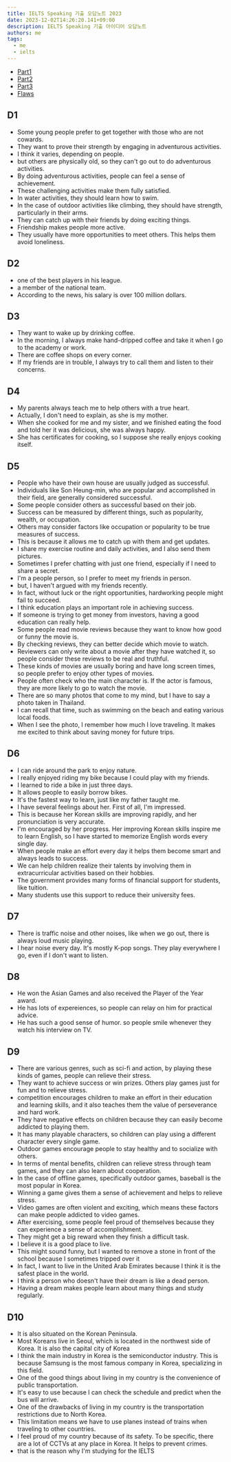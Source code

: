 ```yaml
---
title: IELTS Speaking 기출 오답노트 2023
date: 2023-12-02T14:26:20.141+09:00
description: IELTS Speaking 기출 아이디어 오답노트
authors: me
tags:
  - me
  - ielts
---
```


- [Part1](/ielts/troubleshooting/ielts-speaking-tests-part1)
- [Part2](/ielts/troubleshooting/ielts-speaking-tests-part2)
- [Part3](/ielts/troubleshooting/ielts-speaking-tests-part3)
- [Flaws](/ielts/troubleshooting/ielts-speaking-tests-flaws)

## D1

- Some young people prefer to get together with those who are not cowards.
- They want to prove their strength by engaging in adventurous activities.
- I think it varies, depending on people.
- but others are physically old, so they can't go out to do adventurous activities.
- By doing adventurous activities, people can feel a sense of achievement.
- These challenging activities make them fully satisfied.
- In water activities, they should learn how to swim.
- In the case of outdoor activities like climbing, they should have strength, particularly in their arms.
- They can catch up with their friends by doing exciting things.
- Friendship makes people more active.
- They usually have more opportunities to meet others. This helps them avoid loneliness.

## D2

- one of the best players in his league.
- a member of the national team.
- According to the news, his salary is over 100 million dollars.

## D3

- They want to wake up by drinking coffee.
- In the morning, I always make hand-dripped coffee and take it when I go to the academy or work.
- There are coffee shops on every corner.
- If my friends are in trouble, I always try to call them and listen to their concerns.

## D4

- My parents always teach me to help others with a true heart.
- Actually, I don't need to explain, as she is my mother.
- When she cooked for me and my sister, and we finished eating the food and told her it was delicious, she was always happy.
- She has certificates for cooking, so I suppose she really enjoys cooking itself.

## D5

- People who have their own house are usually judged as successful.
- Individuals like Son Heung-min, who are popular and accomplished in their field, are generally considered successful.
- Some people consider others as successful based on their job.
- Success can be measured by different things, such as popularity, wealth, or occupation.
- Others may consider factors like occupation or popularity to be true measures of success.
- This is because it allows me to catch up with them and get updates.
- I share my exercise routine and daily activities, and I also send them pictures.
- Sometimes I prefer chatting with just one friend, especially if I need to share a secret.
- I'm a people person, so I prefer to meet my friends in person.
- but, I haven't argued with my friends recently.
- In fact, without luck or the right opportunities, hardworking people might fail to succeed.
- I think education plays an important role in achieving success.
- If someone is trying to get money from investors, having a good education can really help.
- Some people read movie reviews because they want to know how good or funny the movie is.
- By checking reviews, they can better decide which movie to watch.
- Reviewers can only write about a movie after they have watched it, so people consider these reviews to be real and truthful.
- These kinds of movies are usually boring and have long screen times, so people prefer to enjoy other types of movies.
- People often check who the main character is. If the actor is famous, they are more likely to go to watch the movie.
- There are so many photos that come to my mind, but I have to say a photo taken in Thailand.
- I can recall that time, such as swimming on the beach and eating various local foods.
- When I see the photo, I remember how much I love traveling. It makes me excited to think about saving money for future trips.

## D6

- I can ride around the park to enjoy nature.
- I really enjoyed riding my bike because I could play with my friends.
- I learned to ride a bike in just three days.
- It allows people to easily borrow bikes.
- It's the fastest way to learn, just like my father taught me.
- I have several feelings about her. First of all, I'm impressed.
- This is because her Korean skills are improving rapidly, and her pronunciation is very accurate.
- I'm encouraged by her progress. Her improving Korean skills inspire me to learn English, so I have started to memorize English words every single day.
- When people make an effort every day it helps them become smart and always leads to success.
- We can help children realize their talents by involving them in extracurricular activities based on their hobbies.
- The government provides many forms of financial support for students, like tuition.
- Many students use this support to reduce their university fees.

## D7

- There is traffic noise and other noises, like when we go out, there is always loud music playing.
- I hear noise every day. It's mostly K-pop songs. They play everywhere I go, even if I don't want to listen.

## D8

- He won the Asian Games and also received the Player of the Year award.
- He has lots of expereiences, so people can relay on him for practical advice.
- He has such a good sense of humor. so people smile whenever they watch his interview on TV.

## D9

- There are various genres, such as sci-fi and action, by playing these kinds of games, people can relieve their stress.
- They want to achieve success or win prizes. Others play games just for fun and to relieve stress.
- competition encourages children to make an effort in their education and learning skills, and it also teaches them the value of perseverance and hard work.
- They have negative effects on children because they can easily become addicted to playing them.
- It has many playable characters, so children can play using a different character every single game.
- Outdoor games encourage people to stay healthy and to socialize with others.
- In terms of mental benefits, children can relieve stress through team games, and they can also learn about cooperation.
- In the case of offline games, specifically outdoor games, baseball is the most popular in Korea.
- Winning a game gives them a sense of achievement and helps to relieve stress.
- Video games are often violent and exciting, which means these factors can make people addicted to video games.
- After exercising, some people feel proud of themselves because they can experience a sense of accomplishment.
- They might get a big reward when they finish a difficult task.
- I believe it is a good place to live.
- This might sound funny, but I wanted to remove a stone in front of the school because I sometimes tripped over it
- In fact, I want to live in the United Arab Emirates because I think it is the safest place in the world.
- I think a person who doesn't have their dream is like a dead person.
- Having a dream makes people learn about many things and study regularly.

## D10

- It is also situated on the Korean Peninsula.
- Most Koreans live in Seoul, which is located in the northwest side of Korea. It is also the capital city of Korea
- I think the main industry in Korea is the semiconductor industry. This is because Samsung is the most famous company in Korea, specializing in this field.
- One of the good things about living in my country is the convenience of public transportation.
- It's easy to use because I can check the schedule and predict when the bus will arrive.
- One of the drawbacks of living in my country is the transportation restrictions due to North Korea.
- This limitation means we have to use planes instead of trains when traveling to other countries.
- I feel proud of my country because of its safety. To be specific, there are a lot of CCTVs at any place in Korea. It helps to prevent crimes.
- that is the reason why I'm studying for the IELTS
